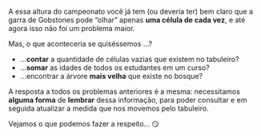 A essa altura do campeonato você já tem (ou deveria ter) bem claro que a garra de Gobstones pode “olhar” apenas **uma célula de cada vez**, e até agora isso não foi um problema maior.

Mas, o que aconteceria se quiséssemos …?

* ...**contar** a quantidade de células vazias que existem no tabuleiro?
* ...**somar** as idades de todos os estudantes em um curso?
* ...encontrar a árvore **mais velha** que existe no bosque?

A resposta a todos os problemas anteriores é a mesma: necessitamos **alguma forma** de **lembrar** dessa informação, para poder consultar e em seguida atualizar a medida que nos movemos pelo tabuleiro.

Vejamos o que podemos fazer a respeito... :smirk: